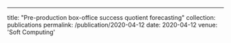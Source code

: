 ---
title: "Pre-production box-office success quotient forecasting"
collection: publications
permalink: /publication/2020-04-12
date: 2020-04-12
venue: 'Soft Computing'